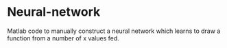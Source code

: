 # Neural-network
Matlab code to manually construct a neural network which learns to draw a function from a number of x values fed.
